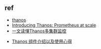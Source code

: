 

## ref
+ [thanos](https://thanos.io/tip/thanos/quick-tutorial.md/)
+ [Introducing Thanos: Prometheus at scale](https://www.improbable.io/blog/thanos-prometheus-at-scale)
+ [一文读懂Thanos多集群监控](http://dockone.io/article/2432427)

<!-- practice -->
+ [Thanos 组件介绍以及使用心得](http://dockone.io/article/10035)